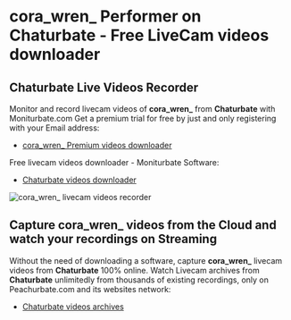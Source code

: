 # cora_wren_ Performer on Chaturbate - Free LiveCam videos downloader

## Chaturbate Live Videos Recorder

Monitor and record livecam videos of **cora_wren_** from **Chaturbate** with Moniturbate.com
Get a premium trial for free by just and only registering with your Email address:
* [cora_wren_ Premium videos downloader](https://moniturbate.com/request-demo-licence-key.html)

Free livecam videos downloader - Moniturbate Software:
* [Chaturbate videos downloader](https://moniturbate.com/moniturbate-download-software.html)

![cora_wren_ livecam videos recorder](https://peachurnet.com/templates/moniturbate-software.png)


## Capture cora_wren_ videos from the Cloud and watch your recordings on Streaming

Without the need of downloading a software, capture **cora_wren_** livecam videos from **Chaturbate** 100% online.
Watch Livecam archives from **Chaturbate** unlimitedly from thousands of existing recordings, only on Peachurbate.com and its websites network:
* [Chaturbate videos archives](https://peachurnet.com/)